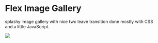 # Flex Image Gallery

splashy image gallery with nice two leave transition done mostly with CSS and a little JavaScript.

![](https://github.com/aavetisyanIT/Compact_Projects/blob/main/Flex_image_gallery/git_image.PNG)
